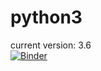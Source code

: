 # python3
current version: 3.6  
[![Binder](https://mybinder.org/badge_logo.svg)](https://mybinder.org/v2/gh/Tsyshiu/python3.6/master?filepath=Index.ipynb)
